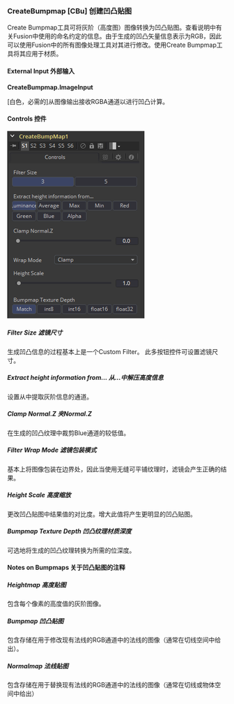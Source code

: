 ### CreateBumpmap [CBu] 创建凹凸贴图

Create Bumpmap工具可将灰阶（高度图）图像转换为凹凸贴图。查看说明中有关Fusion中使用的命名约定的信息。由于生成的凹凸矢量信息表示为RGB，因此可以使用Fusion中的所有图像处理工具对其进行修改。使用Create Bumpmap工具将其应用于材质。

#### External Input 外部输入

**CreateBumpmap.ImageInput**

[白色，必需的]从图像输出接收RGBA通道以进行凹凸计算。

#### Controls 控件

![CBu_Controls](images/CBu_Controls.png)

##### Filter Size 滤镜尺寸

生成凹凸信息的过程基本上是一个Custom Filter。 此多按钮控件可设置滤镜尺寸。

##### Extract height information from... 从…中解压高度信息

设置从中提取灰阶信息的通道。

##### Clamp Normal.Z 夹Normal.Z

在生成的凹凸纹理中裁剪Blue通道的较低值。

##### Filter Wrap Mode 滤镜包装模式

基本上将图像包装在边界处，因此当使用无缝可平铺纹理时，滤镜会产生正确的结果。

##### Height Scale 高度缩放

更改凹凸贴图中结果值的对比度。增大此值将产生更明显的凹凸贴图。

##### Bumpmap Texture Depth 凹凸纹理材质深度

可选地将生成的凹凸纹理转换为所需的位深度。

#### Notes on Bumpmaps 关于凹凸贴图的注释

##### Heightmap 高度贴图

包含每个像素的高度值的灰阶图像。

##### Bumpmap 凹凸贴图

包含存储在用于修改现有法线的RGB通道中的法线的图像（通常在切线空间中给出）。

##### Normalmap 法线贴图

包含存储在用于替换现有法线的RGB通道中的法线的图像（通常在切线或物体空间中给出）